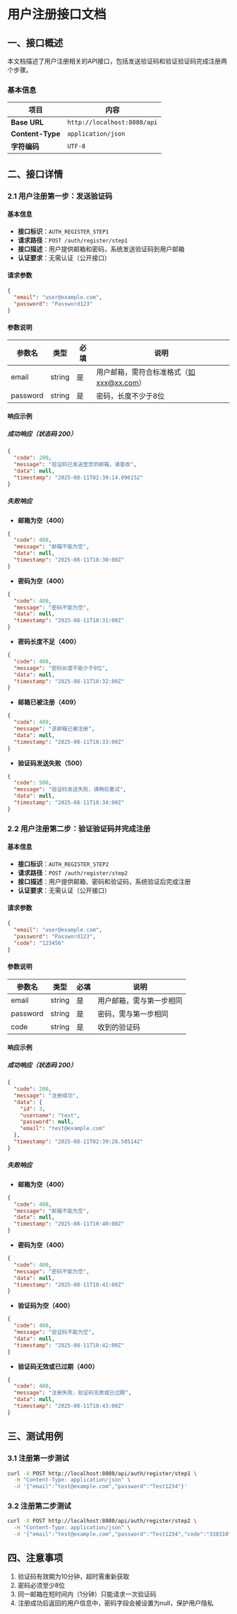 # 用户注册接口文档

## 一、接口概述

本文档描述了用户注册相关的API接口，包括发送验证码和验证验证码完成注册两个步骤。

### 基本信息

| 项目             | 内容                           |
| ---------------- | ------------------------------ |
| **Base URL**     | `http://localhost:8080/api`    |
| **Content-Type** | `application/json`             |
| **字符编码**     | `UTF-8`                        |

## 二、接口详情

### 2.1 用户注册第一步：发送验证码

#### 基本信息

- **接口标识**：`AUTH_REGISTER_STEP1`
- **请求路径**：`POST /auth/register/step1`
- **接口描述**：用户提供邮箱和密码，系统发送验证码到用户邮箱
- **认证要求**：无需认证（公开接口）

#### 请求参数

```json
{
  "email": "user@example.com",
  "password": "Password123"
}
```

#### 参数说明

| 参数名    | 类型   | 必填 | 说明                                     |
| --------- | ------ | ---- | ---------------------------------------- |
| email     | string | 是   | 用户邮箱，需符合标准格式（如xxx@xx.com） |
| password  | string | 是   | 密码，长度不少于8位                      |

#### 响应示例

##### 成功响应（状态码 200）

```json
{
  "code": 200,
  "message": "验证码已发送至您的邮箱，请查收",
  "data": null,
  "timestamp": "2025-08-11T02:39:14.096152"
}
```

##### 失败响应

- **邮箱为空（400）**

```json
{
  "code": 400,
  "message": "邮箱不能为空",
  "data": null,
  "timestamp": "2025-08-11T10:30:00Z"
}
```

- **密码为空（400）**

```json
{
  "code": 400,
  "message": "密码不能为空",
  "data": null,
  "timestamp": "2025-08-11T10:31:00Z"
}
```

- **密码长度不足（400）**

```json
{
  "code": 400,
  "message": "密码长度不能少于8位",
  "data": null,
  "timestamp": "2025-08-11T10:32:00Z"
}
```

- **邮箱已被注册（409）**

```json
{
  "code": 409,
  "message": "该邮箱已被注册",
  "data": null,
  "timestamp": "2025-08-11T10:33:00Z"
}
```

- **验证码发送失败（500）**

```json
{
  "code": 500,
  "message": "验证码发送失败，请稍后重试",
  "data": null,
  "timestamp": "2025-08-11T10:34:00Z"
}
```

### 2.2 用户注册第二步：验证验证码并完成注册

#### 基本信息

- **接口标识**：`AUTH_REGISTER_STEP2`
- **请求路径**：`POST /auth/register/step2`
- **接口描述**：用户提供邮箱、密码和验证码，系统验证后完成注册
- **认证要求**：无需认证（公开接口）

#### 请求参数

```json
{
  "email": "user@example.com",
  "password": "Password123",
  "code": "123456"
}
```

#### 参数说明

| 参数名    | 类型   | 必填 | 说明                                     |
| --------- | ------ | ---- | ---------------------------------------- |
| email     | string | 是   | 用户邮箱，需与第一步相同                 |
| password  | string | 是   | 密码，需与第一步相同                     |
| code      | string | 是   | 收到的验证码                             |

#### 响应示例

##### 成功响应（状态码 200）

```json
{
  "code": 200,
  "message": "注册成功",
  "data": {
    "id": 3,
    "username": "test",
    "password": null,
    "email": "test@example.com"
  },
  "timestamp": "2025-08-11T02:39:28.585142"
}
```

##### 失败响应

- **邮箱为空（400）**

```json
{
  "code": 400,
  "message": "邮箱不能为空",
  "data": null,
  "timestamp": "2025-08-11T10:40:00Z"
}
```

- **密码为空（400）**

```json
{
  "code": 400,
  "message": "密码不能为空",
  "data": null,
  "timestamp": "2025-08-11T10:41:00Z"
}
```

- **验证码为空（400）**

```json
{
  "code": 400,
  "message": "验证码不能为空",
  "data": null,
  "timestamp": "2025-08-11T10:42:00Z"
}
```

- **验证码无效或已过期（400）**

```json
{
  "code": 400,
  "message": "注册失败，验证码无效或已过期",
  "data": null,
  "timestamp": "2025-08-11T10:43:00Z"
}
```

## 三、测试用例

### 3.1 注册第一步测试

```bash
curl -X POST http://localhost:8080/api/auth/register/step1 \
  -H "Content-Type: application/json" \
  -d '{"email":"test@example.com","password":"Test1234"}'
```

### 3.2 注册第二步测试

```bash
curl -X POST http://localhost:8080/api/auth/register/step2 \
  -H "Content-Type: application/json" \
  -d '{"email":"test@example.com","password":"Test1234","code":"338310"}'
```

## 四、注意事项

1. 验证码有效期为10分钟，超时需重新获取
2. 密码必须至少8位
3. 同一邮箱在短时间内（1分钟）只能请求一次验证码
4. 注册成功后返回的用户信息中，密码字段会被设置为null，保护用户隐私